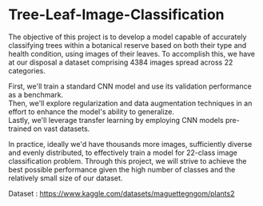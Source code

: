 # Tree-Leaf-Image-Classification

The objective of this project is to develop a model capable of accurately classifying trees within a botanical reserve based on both their type and health condition, using images of their leaves. To accomplish this, we have at our disposal a dataset comprising 4384 images spread across 22 categories.     

First, we'll train a standard CNN model and use its validation performance as a benchmark.     
Then, we'll explore regularization and data augmentation techniques in an effort to enhance the model's ability to generalize.       
Lastly, we'll leverage transfer learning by employing CNN models pre-trained on vast datasets.       

In practice, ideally we'd have thousands more images, sufficiently diverse and evenly distributed, to effectively train a model for 22-class image classification problem. Through this project, we will strive to achieve the best possible performance given the high number of classes and the relatively small size of our dataset.      

Dataset : https://www.kaggle.com/datasets/maguettegngom/plants2
